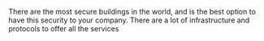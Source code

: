 There are the most secure buildings in the world, and is the best option to have this security to your company.  There are a lot of infrastructure and protocols to offer all the services